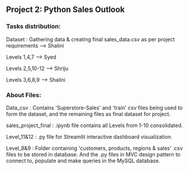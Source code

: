 ## Project 2: Python Sales Outlook

### Tasks distribution:

  Dataset : Gathering data & creating final sales_data.csv as per project requirements --> Shalini 
  
  Levels 1,4,7 --> Syed 
  
  Levels 2,5,10-12 --> Shriju
  
  Levels 3,6,8,9 --> Shalini

### About Files:

  Data_csv : Contains 'Superstore-Sales' and 'train' csv files being used to form the dataset, and the remaining files as final dataset for project.
  
  sales_project_final : .ipynb file contains all Levels from 1-10 consolidated.
  
  Level_11&12 : .py file for Streamlit interactive dashboard visualization.
  
  Level_8&9 : Folder containing 'customers, products, regions & sales' .csv files to be stored in database. 
  And the .py files in MVC design pattern to connect to, populate and make queries in the MySQL database.
